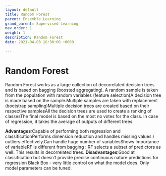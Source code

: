 ```yaml
---
layout: default
title: Random Forest
parent: Ensemble Learning
grand_parent: Supervised Learning
nav_order: 1
weight: 1
description: Random Forest
date: 2021-04-03 18:30:00 +0000

---
```

# Random Forest

Random Forest works as a large collection of decorrelated decision trees and is based on bagging (boosted aggregating). 
A random sample is taken from the population with random variables (feature selection)A decision tree is made based on the sample.Multiple samples are taken with replacement (bootstrap sampling)Multiple decision trees are created based on their respective samplesAll the decision trees are used to create a ranking of classesThe final model is based on the most no votes for the class. In case of regression, it takes the average of outputs of different trees.

**Advantages**:Capable of performing both regression and classificationPerforms dimension reduction and handles missing values / outliers effectively.Can handle huge number of variablesShows Importance of variableRF is different from bagging : RF selects a subset of predictors as well. This results in decorrelated trees.
**Disadvantages**:Good at classification but doesn’t provide precise continuous nature predictions for regression Black Box - very little control on what the model does. Only model parameters can be tuned.
